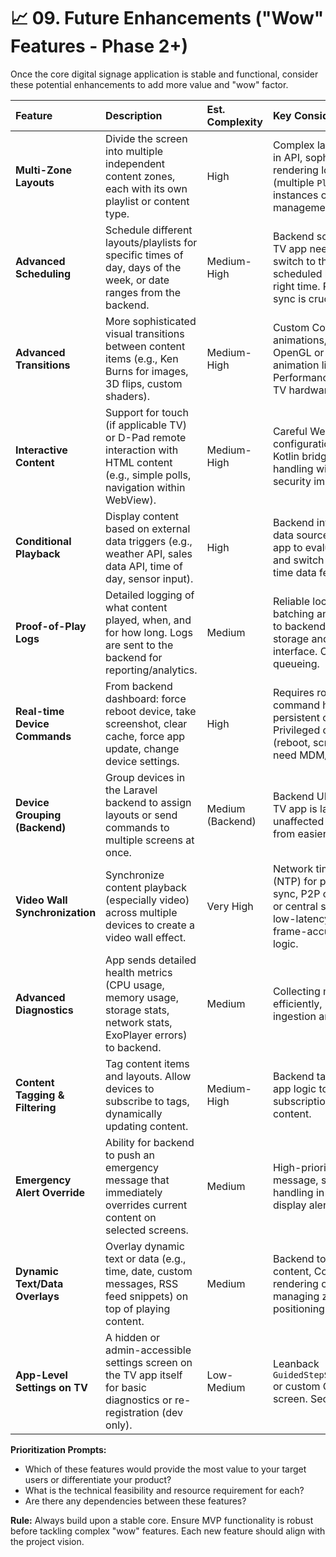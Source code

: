 # 📈 09. Future Enhancements ("Wow" Features - Phase 2+)

Once the core digital signage application is stable and functional, consider these potential enhancements to add more value and "wow" factor.

| Feature                      | Description                                                                                                        | Est. Complexity | Key Considerations                                                                                                                                  |
| :--------------------------- | :----------------------------------------------------------------------------------------------------------------- | :-------------- | :-------------------------------------------------------------------------------------------------------------------------------------------------- |
| **Multi-Zone Layouts**       | Divide the screen into multiple independent content zones, each with its own playlist or content type.             | High            | Complex layout definition in API, sophisticated rendering logic in app (multiple `PlaylistManager` instances or similar), focus management.   |
| **Advanced Scheduling**      | Schedule different layouts/playlists for specific times of day, days of the week, or date ranges from the backend. | Medium-High     | Backend scheduling logic, TV app needs to fetch and switch to the correct scheduled layout at the right time. Reliable time sync is crucial. |
| **Advanced Transitions**     | More sophisticated visual transitions between content items (e.g., Ken Burns for images, 3D flips, custom shaders).   | Medium-High     | Custom Compose animations, potentially OpenGL or external animation libraries. Performance on various TV hardware.                            |
| **Interactive Content**      | Support for touch (if applicable TV) or D-Pad remote interaction with HTML content (e.g., simple polls, navigation within WebView). | Medium-High     | Careful WebView configuration, JavaScript-Kotlin bridge, focus handling within WebView, security implications.                                 |
| **Conditional Playback**     | Display content based on external data triggers (e.g., weather API, sales data API, time of day, sensor input).      | High            | Backend integration for data sources, logic in TV app to evaluate conditions and switch content. Real-time data fetching.                       |
| **Proof-of-Play Logs**       | Detailed logging of what content played, when, and for how long. Logs are sent to the backend for reporting/analytics. | Medium          | Reliable local logging, batching and sending logs to backend, backend storage and reporting interface. Offline log queueing.                  |
| **Real-time Device Commands**| From backend dashboard: force reboot device, take screenshot, clear cache, force app update, change device settings. | High            | Requires robust FCM command handling or persistent connection. Privileged operations (reboot, screenshot) often need MDM/root.              |
| **Device Grouping (Backend)**| Group devices in the Laravel backend to assign layouts or send commands to multiple screens at once.                  | Medium (Backend)| Backend UI/logic change. TV app is largely unaffected but benefits from easier management.                                            |
| **Video Wall Synchronization** | Synchronize content playback (especially video) across multiple devices to create a video wall effect.              | Very High       | Network time protocol (NTP) for precise time sync, P2P communication or central sync server, low-latency network, frame-accurate sync logic. |
| **Advanced Diagnostics**     | App sends detailed health metrics (CPU usage, memory usage, storage stats, network stats, ExoPlayer errors) to backend. | Medium          | Collecting metrics efficiently, backend ingestion and visualization.                                                                      |
| **Content Tagging & Filtering**| Tag content items and layouts. Allow devices to subscribe to tags, dynamically updating content.                     | Medium-High     | Backend tagging system, app logic to handle tag subscriptions and filter content.                                                               |
| **Emergency Alert Override** | Ability for backend to push an emergency message that immediately overrides current content on selected screens.      | Medium          | High-priority FCM message, special UI handling in the app to display alert prominently.                                                         |
| **Dynamic Text/Data Overlays**| Overlay dynamic text or data (e.g., time, date, custom messages, RSS feed snippets) on top of playing content.       | Medium          | Backend to define overlay content, Composable for rendering overlay, managing z-index and positioning.                                       |
| **App-Level Settings on TV** | A hidden or admin-accessible settings screen on the TV app itself for basic diagnostics or re-registration (dev only). | Low-Medium      | Leanback `GuidedStepSupportFragment` or custom Compose screen. Secure access.                                                                      |

**Prioritization Prompts:**
*   Which of these features would provide the most value to your target users or differentiate your product?
*   What is the technical feasibility and resource requirement for each?
*   Are there any dependencies between these features?

**Rule:** Always build upon a stable core. Ensure MVP functionality is robust before tackling complex "wow" features. Each new feature should align with the project vision.
